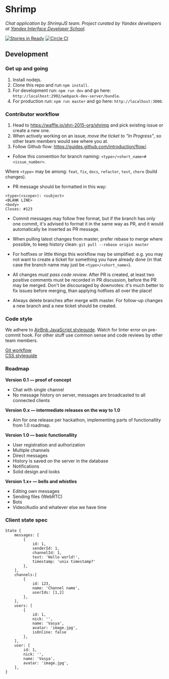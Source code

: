 # Shrimp
_Chat application by ShrimpJS team. Project curated by Yandex developers at [Yandex Interface Developer School](https://academy.yandex.ru/events/shri/)._

[![Stories in Ready](https://badge.waffle.io/shri-2015-org/shrimp.png?label=ready&title=Ready)](https://waffle.io/shri-2015-org/shrimp)
[![Circle CI](https://circleci.com/gh/shri-2015-org/shrimp/tree/master.svg?style=svg)](https://circleci.com/gh/shri-2015-org/shrimp/tree/master)

## Development

### Get up and going

1. Install nodejs.
2. Clone this repo and run `npm install`.
3. For development run: `npm run dev` and go here: `http://localhost:2992/webpack-dev-server/bundle`.
4. For production run: `npm run master` and go here: `http://localhost:3000`.

### Contributor workflow

1. Head to https://waffle.io/shri-2015-org/shrimp and pick existing issue or create a new one.
2. When actively working on an issue, *move the ticket to "In Progress"*, so other team members would see where you at.
3. Follow Github flow: https://guides.github.com/introduction/flow/.

* Follow this convention for branch naming: `<type>/<short_name>#<issue_number>`.

Where `<type>` may be among: `feat`, `fix`, `docs`, `refactor`, `test`, `chore` (build changes).

* PR message should be formatted in this way:

```
<type>(<scope>): <subject>
<BLANK LINE>
<body>
Closes: #123
```

* Commit messages may follow free format, but if the branch has only one commit, it's advised to format it in the same way as PR, and it would automatically be inserted as PR message.

* When pulling latest changes from master, prefer rebase to merge where possible, to keep history clean: `git pull --rebase origin master`

* For hotfixes or little things this workflow may be simplified: e.g. you may not want to create a ticket for something you have already done (in that case the branch name may just be `<type>/<short_name>`).

* All changes *must pass code review*. After PR is created, at least two positive comments must be recorded in PR discussion, before the PR may be merged. Don't be discouraged by downvotes: it's much better to fix issues before merging, than applying hotfixes all over the place!

* Always delete branches after merge with master. For follow-up changes a new branch and a new ticket should be created.

### Code style

We adhere to [AirBnb JavaScript styleguide](https://github.com/airbnb/javascript). Watch for linter error on pre-commit hook. For other stuff use common sense and code reviews by other team members.

[Git workflow](https://github.com/CSSSR/sputnik/blob/master/Git.md)  
[CSS styleguide](https://github.com/CSSSR/sputnik/blob/master/CSS.md)


### Roadmap

**Version 0.1 — proof of concept**

* Chat with single channel
* No message history on server, messages are broadcasted to all connected clients

**Version 0.x — intermediate releases on the way to 1.0**

* Aim for one release per hackathon, implementing parts of functionallity from 1.0 roadmap.

**Version 1.0 — basic functionallity**

* User registration and authorization
* Multiple channels
* Direct messages
* History is saved on the server in the database
* Notifications
* Solid design and looks

**Version 1.x+ — bells and whistles**

* Editing own messages
* Sending files (WebRTC)
* Bots
* Video/Audio and whatever else we have time

### Client state spec

```
State {
	messages: [
		{
			id: 1,
			senderId: 1,
			channelId: 1,
			text: 'Hello world!',
			timestamp: 'unix timestamp?'
		},
	],
	channels:[
		{
			id: 123,
			name: 'Channel name',
			userIds: [1,2]
		},
	],
	users: [
		{
			id: 1,
			nick: '',
			name: 'Vasya',
			avatar: 'image.jpg',
			isOnline: false
		},
	],
	user: [
		id: 1,
		nick: '',
		name: 'Vasya',
		avatar: 'image.jpg',
	],
}
```
